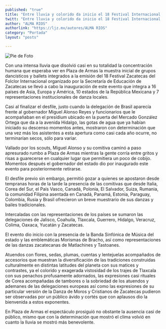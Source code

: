 ```yaml
---
published: "true"
title: "Entre lluvia y colorido da inicio el 18 Festival Internacional del Folclor"
twitt: "Entre lluvia y colorido da inicio el 18 Festival Internacional del Folclor"
author: "ALMA RIOS"
authorlink: "https://ljz.mx/autores/ALMA RIOS"
category: "Portada"
layout: "posts"

---
```


![Pie de Foto](http://i.imgur.com/6ym2Q5cm.jpg)



Con una intensa lluvia que disolvió casi en su totalidad la concentración
humana que esperaba ver en Plaza de Armas la muestra inicial de grupos
dancísticos y ballets integrados a la emisión del 18 Festival  Zacatecas
del Folclor Internacional organizado por la Secretaría de Educación de
Zacatecas se llevó a cabo la inauguración de este evento que integra a 16
países de Asia, Europa y América, 10 estados de la República Mexicana y 7
representaciones institucionales de danza locales.

Casi al finalizar el desfile, justo cuando la delegación de Brasil aparecía
frente al gobernador Miguel Alonso Reyes y funcionarios que le acompañaban
en el presídium ubicado en la puerta del Mercado González Ortega que da a
la avenida Hidalgo, las gotas de agua que ya habían iniciado su descenso
momentos antes, mostraron con determinación que una vez más los asistentes
a esta apertura como casi cada año ocurre, no terminarían secos, sólo para
variar.

Vallado por los scouts, Miguel Alonso y su comitiva caminó a paso
apresurado rumbo a Plaza de Armas mientras la gente corría entre gritos y
risas a guarecerse en cualquier lugar que permitiera un poco de cobijo.
Momentos después el gobernador del estado dio por inaugurado este evento
para posteriormente retirarse.

El desfile previo sin embargo, permitió gozar a quienes se apostaron desde
tempranas horas de la tarde la presencia de las comitivas que desde Italia,
Corea del Sur, el País Vasco, Canadá, Polonia, El Salvador, Suiza, Rumania,
la comunidad Filipina asentada en Canadá, Panamá, Estonia, Paraguay,
Colombia, Rusia y Brasil ofrecieron un breve muestrario de sus danzas y
bailes tradicionales.

Intercaladas con las representaciones de los países se sumaron las
delegaciones de Jalisco, Coahuila, Tlaxcala, Guerrero, Hidalgo, Veracruz,
Colima, Oaxaca, Yucatán y Zacatecas.

El evento dio inicio con la presencia de la Banda Sinfónica de Música del
estado y las emblemáticas Morismas de Bracho, así como representaciones de
las danzas zacatecanas de Matlachines y Tastoanes.

Atuendos con flores, sedas, plumas, cuentas y lentejuelas acompañados de
accesorios que muestran la diversificación de las tradiciones construidas
culturalmente en distintas latitudes del planeta con sus matices y
contrastes, ya el colorido y exagerada vistosidad de los trajes de Tlaxcala
con sus penachos profusamente adornados, las expresiones casi rituales de
Corea acompañadas de tambores o la sobriedad de los atuendos y ademanes de
las delegaciones europeas así como las expresiones de su particular versión
de la Danza de Moros y Cristianos de Zacatecas pudieron ser observadas por
un público ávido y cortés que con aplausos dio la bienvenida a estos
exponentes.

En Plaza de Armas el espectáculo prosiguió no obstante la ausencia casi de
público, mismo que con la determinación que mostró el clima volvió en
cuanto la lluvia se mostró más benevolente.

